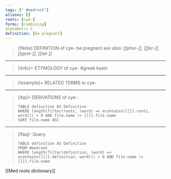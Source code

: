 ```yaml
---
tags: [" #medroot"]
aliases: []
roots: [cye-]
forms: [combining]
alphabet:: C
definition: [be pregnant]
---
```

>[!Note] DEFINITION of cye-
>be pregnant
>*see also: [[phor-]], [[fer-]], [[gest-]], [[lat-]]*
_____
>[!info]+ ETYMOLOGY of cye-
>#greek kyein
_____
>[!example]+ RELATED TERMS to cye-
>
_____
>[!tip]+ DERIVATIONS of cye-
>```dataview
>TABLE definition AS Definition 
>WHERE length(filter(roots, (word) => econtains([[]].roots, word))) > 0 AND file.name != [[]].file.name
>SORT file.name ASC
>```
____
>[!faq]- Query
>```dataview
>TABLE definition AS Definition
>FROM #medroot
>WHERE length(filter(definition, (word) => econtains([[]].definition, word))) > 0 AND file.name != [[]].file.name
>```

[[Med roots dictionary]]